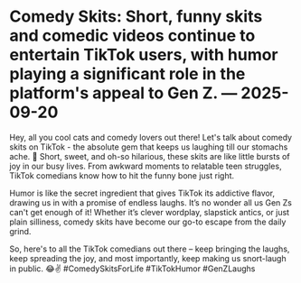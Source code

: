 # Comedy Skits: Short, funny skits and comedic videos continue to entertain TikTok users, with humor playing a significant role in the platform's appeal to Gen Z. — 2025-09-20

Hey, all you cool cats and comedy lovers out there! Let's talk about comedy skits on TikTok - the absolute gem that keeps us laughing till our stomachs ache. 🤣 Short, sweet, and oh-so hilarious, these skits are like little bursts of joy in our busy lives. From awkward moments to relatable teen struggles, TikTok comedians know how to hit the funny bone just right.

Humor is like the secret ingredient that gives TikTok its addictive flavor, drawing us in with a promise of endless laughs. It’s no wonder all us Gen Zs can't get enough of it! Whether it’s clever wordplay, slapstick antics, or just plain silliness, comedy skits have become our go-to escape from the daily grind.

So, here's to all the TikTok comedians out there – keep bringing the laughs, keep spreading the joy, and most importantly, keep making us snort-laugh in public. 😂✌️ #ComedySkitsForLife #TikTokHumor #GenZLaughs